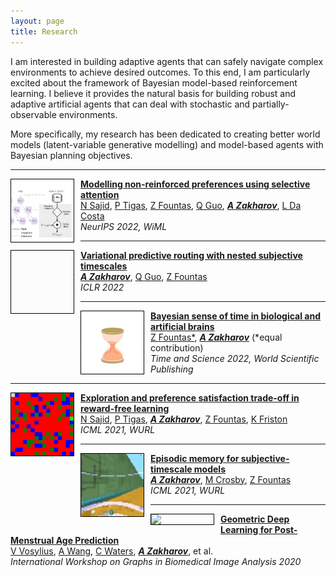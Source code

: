 ```yaml
---
layout: page
title: Research
---
```


I am interested in building adaptive agents that can safely navigate complex environments to achieve desired outcomes. To this end, I am particularly excited about the framework of Bayesian model-based reinforcement learning. I believe it provides the natural basis for building robust and adaptive artificial agents that can deal with stochastic and partially-observable environments. 

More specifically, my research has been dedicated to creating better world models (latent-variable generative modelling) and model-based agents with Bayesian planning objectives. 

---

<img align="left" width="100" style="border: 1px solid black; margin-right: 10px" src="/assets/img/non-reinforced.png" /> [**Modelling non-reinforced preferences using selective attention**](https://arxiv.org/abs/2207.13699) <br>
[N Sajid](https://ucbtns.github.io/), [P Tigas](https://ptigas.com/), [Z Fountas](http://www.zfountas.com), [Q Guo]({{site.url}}), [***A Zakharov***]({{site.url}}), [L Da Costa](https://www.imperial.ac.uk/people/l.da-costa) <br>
*NeurIPS 2022, WiML* 

---

<img align="left" width="100" style="border: 1px solid black; margin-right: 10px" src="/assets/img/vpr.gif" /> [**Variational predictive routing with nested subjective timescales**](https://vpr-model.github.io/) <br>
[***A Zakharov***]({{site.url}}), [Q Guo]({{site.url}}), [Z Fountas](http://www.zfountas.com)  <br>
*ICLR 2022*

---

<img align="left" width="100" style="border: 1px solid black; margin-right: 10px" src="/assets/img/sand.gif" /> [**Bayesian sense of time in biological and artificial brains**](https://arxiv.org/pdf/2201.05464) <br>
[Z Fountas*](http://www.zfountas.com), [***A Zakharov***]({{site.url}}) (\*equal contribution)  <br>
*Time and Science 2022, World Scientific Publishing*

---

<img align="left" width="100" style="border: 1px solid black; margin-right: 10px" src="/assets/img/explore.gif" /> [**Exploration and preference satisfaction trade-off in reward-free learning**](https://ucbtns.github.io/explore/index.html) <br>
[N Sajid](https://ucbtns.github.io/), [P Tigas](https://ptigas.com/), [***A Zakharov***]({{site.url}}), [Z Fountas](http://www.zfountas.com), [K Friston](https://scholar.google.com/citations?user=q_4u0aoAAAAJ&hl=en)  <br>
*ICML 2021, WURL*

---

<img align="left" width="100" style="border: 1px solid black; margin-right: 10px" src="/assets/img/stm2.gif" /> [**Episodic memory for subjective-timescale models**](https://openreview.net/pdf?id=30lZDhrjonR) <br>
[***A Zakharov***]({{site.url}}), [M Crosby](http://lcfi.ac.uk/people/matt-crosby/), [Z Fountas](http://www.zfountas.com)  <br>
*ICML 2021, WURL*

---

<img align="left" width="100" style="border: 1px solid black; margin-right: 10px" src="/assets/img/brain.gif" /> [**Geometric Deep Learning for Post-Menstrual Age Prediction**](https://link.springer.com/chapter/10.1007/978-3-030-60365-6_17) <br>
[V Vosylius]({{site.url}}), [A Wang]({{site.url}}), [C Waters]({{site.url}}), [***A Zakharov***]({{site.url}}), et al.   <br>
*International Workshop on Graphs in Biomedical Image Analysis 2020*

